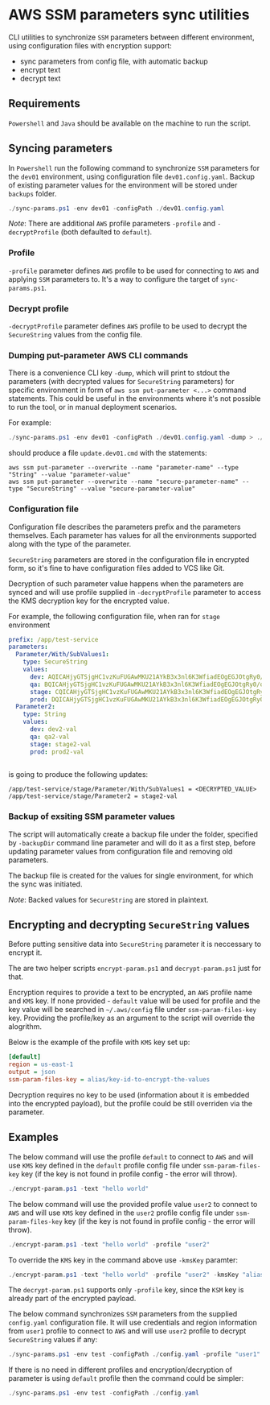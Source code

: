 # AWS SSM parameters sync utilities

CLI utilities to synchronize `SSM` parameters between different
environment, using configuration files with encryption support:

- sync parameters from config file, with automatic backup
- encrypt text
- decrypt text

## Requirements
`Powershell` and `Java` should be available on the machine to run the script.

## Syncing parameters

In `Powershell` run the following command to synchronize `SSM`
parameters for the `dev01` environment, using configuration file
`dev01.config.yaml`. Backup of existing parameter values for the
environment will be stored under `backups` folder.

``` powershell
./sync-params.ps1 -env dev01 -configPath ./dev01.config.yaml
```

_Note_: There are additional `AWS` profile parameters `-profile` and
`-decryptProfile` (both defaulted to `default`).

### Profile

`-profile` parameter defines `AWS` profile to be used for connecting
to `AWS` and applying `SSM` parameters to. It's a way to configure the
target of `sync-params.ps1`.

### Decrypt profile

`-decryptProfile` parameter defines `AWS` profile to be used to
decrypt the `SecureString` values from the config file.


### Dumping put-parameter AWS CLI commands

There is a convenience CLI key `-dump`, which will print to stdout the
parameters (with decrypted values for `SecureString` parameters) for
specific environment in form of `aws ssm put-parameter <...>` command
statements. This could be useful in the environments where it's not
possible to run the tool, or in manual deployment scenarios.

For example:
``` powershell
./sync-params.ps1 -env dev01 -configPath ./dev01.config.yaml -dump > ./update.dev01.cmd
```
should produce a file `update.dev01.cmd` with the statements: 

``` shell
aws ssm put-parameter --overwrite --name "parameter-name" --type "String" --value "parameter-value"
aws ssm put-parameter --overwrite --name "secure-parameter-name" --type "SecureString" --value "secure-parameter-value"
```

### Configuration file

Configuration file describes the parameters prefix and the parameters
themselves. Each parameter has values for all the environments
supported along with the type of the parameter.

`SecureString` parameters are stored in the configuration file in
encrypted form, so it's fine to have configuration files added to VCS
like Git.

Decryption of such parameter value happens when the parameters are
synced and will use profile supplied in `-decryptProfile` parameter to
access the KMS decryption key for the encrypted value.

For example, the following configuration file, when ran for `stage`
environment

``` yaml
prefix: /app/test-service
parameters:
  Parameter/With/SubValues1:
    type: SecureString
    values:
      dev: AQICAHjyGTSjgHC1vzKuFUGAwMKU21AYkB3x3nl6K3WfiadEOgEGJOtgRy0/oBK1IuJ+9JwOAAAAdzB1BgkqhkiG9w0BBwagaDBmAgEAMGEGCSqGSIb3DQEHATAeBglghkgBZQMEAS4wEQQMnu86fMpQGQcDFp5XAgEQgDSkX8nOkpo0g7CWQQo5SsNrm3vN12gDiukreU6FCMOSMbbpB4WIkbKj8Vmp1aVAiGE017MT
      qa: BQICAHjyGTSjgHC1vzKuFUGAwMKU21AYkB3x3nl6K3WfiadEOgEGJOtgRy0/oBK1IuJ+9JwOAAAAdzB1BgkqhkiG9w0BBwagaDBmAgEAMGEGCSqGSIb3DQEHATAeBglghkgBZQMEAS4wEQQMnu86fMpQGQcDFp5XAgEQgDSkX8nOkpo0g7CWQQo5SsNrm3vN12gDiukreU6FCMOSMbbpB4WIkbKj8Vmp1aVAiGE017MT
      stage: CQICAHjyGTSjgHC1vzKuFUGAwMKU21AYkB3x3nl6K3WfiadEOgEGJOtgRy0/oBK1IuJ+9JwOAAAAdzB1BgkqhkiG9w0BBwagaDBmAgEAMGEGCSqGSIb3DQEHATAeBglghkgBZQMEAS4wEQQMnu86fMpQGQcDFp5XAgEQgDSkX8nOkpo0g7CWQQo5SsNrm3vN12gDiukreU6FCMOSMbbpB4WIkbKj8Vmp1aVAiGE017MT
      prod: DQICAHjyGTSjgHC1vzKuFUGAwMKU21AYkB3x3nl6K3WfiadEOgEGJOtgRy0/oBK1IuJ+9JwOAAAAdzB1BgkqhkiG9w0BBwagaDBmAgEAMGEGCSqGSIb3DQEHATAeBglghkgBZQMEAS4wEQQMnu86fMpQGQcDFp5XAgEQgDSkX8nOkpo0g7CWQQo5SsNrm3vN12gDiukreU6FCMOSMbbpB4WIkbKj8Vmp1aVAiGE017MT
  Parameter2:
    type: String
    values:
      dev: dev2-val
      qa: qa2-val
      stage: stage2-val
      prod: prod2-val
      
```

is going to produce the following updates:

```
/app/test-service/stage/Parameter/With/SubValues1 = <DECRYPTED_VALUE>
/app/test-service/stage/Parameter2 = stage2-val
```

### Backup of exsiting SSM parameter values

The script will automatically create a backup file under the folder,
specified by `-backupDir` command line parameter and will do it as a
first step, before updating parameter values from configuration file
and removing old parameters.

The backup file is created for the values for single environment, for
which the sync was initiated.

_Note_: Backed values for `SecureString` are stored in plaintext.

## Encrypting and decrypting `SecureString` values

Before putting sensitive data into `SecureString` parameter it is
neccessary to encrypt it. 

The are two helper scripts `encrypt-param.ps1` and `decrypt-param.ps1`
just for that.

Encryption requires to provide a text to be encrypted, an `AWS`
profile name and `KMS` key. If none provided - `default` value will be
used for profile and the key value will be searched in `~/.aws/config`
file under `ssm-param-files-key` key. Providing the profile/key as an
argument to the script will override the alogrithm.

Below is the example of the profile with `KMS` key set up:
``` ini
[default]
region = us-east-1
output = json
ssm-param-files-key = alias/key-id-to-encrypt-the-values
```

Decryption requires no key to be used (information about it is embedded into the
encrypted payload), but the profile could be still overriden via the parameter.

## Examples

The below command will use the profile `default` to connect to `AWS`
and will use `KMS` key defined in the `default` profile config file
under `ssm-param-files-key` key (if the key is not found in profile
config - the error will throw).

``` powershell
./encrypt-param.ps1 -text "hello world"
```

The below command will use the provided profile value `user2` to
connect to `AWS` and will use `KMS` key defined in the `user2` profile
config file under `ssm-param-files-key` key (if the key is not found
in profile config - the error will throw).

``` powershell
./encrypt-param.ps1 -text "hello world" -profile "user2"
```

To override the `KMS` key in the command above use `-kmsKey` paramter:

``` powershell
./encrypt-param.ps1 -text "hello world" -profile "user2" -kmsKey "alias/some-key-id"
```

The `decrypt-param.ps1` supports only `-profile` key, since the `KSM`
key is already part of the encrypted payload.

The below command synchronizes `SSM` parameters from the supplied
`config.yaml` configuration file. It will use credentials and region
information from `user1` profile to connect to `AWS` and will use
`user2` profile to decrypt `SecureString` values if any:

``` powershell
./sync-params.ps1 -env test -configPath ./config.yaml -profile "user1" -decryptProfile "user2"
```

If there is no need in different profiles and encryption/decryption of
parameter is using `default` profile then the command could be simpler: 

``` powershell
./sync-params.ps1 -env test -configPath ./config.yaml
```

